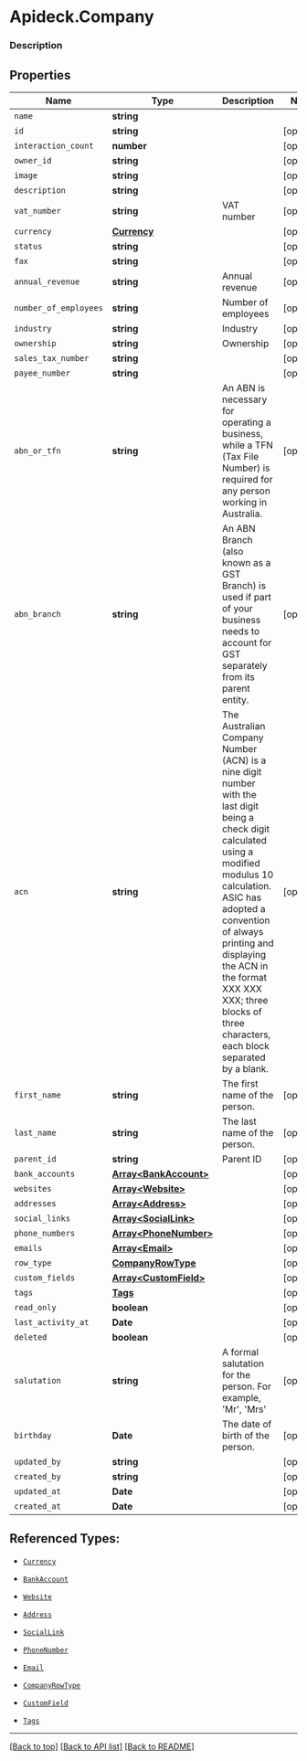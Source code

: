 # Apideck.Company

### Description

## Properties
Name | Type | Description | Notes
------------ | ------------- | ------------- | -------------
`name` | **string** |  | 
`id` | **string** |  | [optional] 
`interaction_count` | **number** |  | [optional] 
`owner_id` | **string** |  | [optional] 
`image` | **string** |  | [optional] 
`description` | **string** |  | [optional] 
`vat_number` | **string** | VAT number | [optional] 
`currency` | [**Currency**](Currency.md) |  | [optional] 
`status` | **string** |  | [optional] 
`fax` | **string** |  | [optional] 
`annual_revenue` | **string** | Annual revenue | [optional] 
`number_of_employees` | **string** | Number of employees | [optional] 
`industry` | **string** | Industry | [optional] 
`ownership` | **string** | Ownership | [optional] 
`sales_tax_number` | **string** |  | [optional] 
`payee_number` | **string** |  | [optional] 
`abn_or_tfn` | **string** | An ABN is necessary for operating a business, while a TFN (Tax File Number) is required for any person working in Australia. | [optional] 
`abn_branch` | **string** | An ABN Branch (also known as a GST Branch) is used if part of your business needs to account for GST separately from its parent entity. | [optional] 
`acn` | **string** | The Australian Company Number (ACN) is a nine digit number with the last digit being a check digit calculated using a modified modulus 10 calculation. ASIC has adopted a convention of always printing and displaying the ACN in the format XXX XXX XXX; three blocks of three characters, each block separated by a blank. | [optional] 
`first_name` | **string** | The first name of the person. | [optional] 
`last_name` | **string** | The last name of the person. | [optional] 
`parent_id` | **string** | Parent ID | [optional] 
`bank_accounts` | [**Array&lt;BankAccount&gt;**](BankAccount.md) |  | [optional] 
`websites` | [**Array&lt;Website&gt;**](Website.md) |  | [optional] 
`addresses` | [**Array&lt;Address&gt;**](Address.md) |  | [optional] 
`social_links` | [**Array&lt;SocialLink&gt;**](SocialLink.md) |  | [optional] 
`phone_numbers` | [**Array&lt;PhoneNumber&gt;**](PhoneNumber.md) |  | [optional] 
`emails` | [**Array&lt;Email&gt;**](Email.md) |  | [optional] 
`row_type` | [**CompanyRowType**](CompanyRowType.md) |  | [optional] 
`custom_fields` | [**Array&lt;CustomField&gt;**](CustomField.md) |  | [optional] 
`tags` | [**Tags**](Tags.md) |  | [optional] 
`read_only` | **boolean** |  | [optional] 
`last_activity_at` | **Date** |  | [optional] 
`deleted` | **boolean** |  | [optional] 
`salutation` | **string** | A formal salutation for the person. For example, \'Mr\', \'Mrs\' | [optional] 
`birthday` | **Date** | The date of birth of the person. | [optional] 
`updated_by` | **string** |  | [optional] 
`created_by` | **string** |  | [optional] 
`updated_at` | **Date** |  | [optional] 
`created_at` | **Date** |  | [optional] 





## Referenced Types:







* [`Currency`](Currency.md)














* [`BankAccount`](BankAccount.md)
* [`Website`](Website.md)
* [`Address`](Address.md)
* [`SocialLink`](SocialLink.md)
* [`PhoneNumber`](PhoneNumber.md)
* [`Email`](Email.md)
* [`CompanyRowType`](CompanyRowType.md)
* [`CustomField`](CustomField.md)
* [`Tags`](Tags.md)










---

[[Back to top]](#) [[Back to API list]](../../../../README.md#documentation-for-api-endpoints) [[Back to README]](../../../../README.md)



